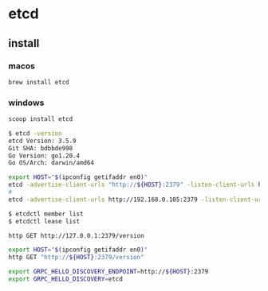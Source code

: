 # etcd

## install

### macos

```sh
brew install etcd
```

### windows

```sh
scoop install etcd
```

```sh
$ etcd -version
etcd Version: 3.5.9
Git SHA: bdbbde998
Go Version: go1.20.4
Go OS/Arch: darwin/amd64
```

```sh
export HOST="$(ipconfig getifaddr en0)"
etcd -advertise-client-urls "http://${HOST}:2379" -listen-client-urls http://0.0.0.0:2379
#
etcd -advertise-client-urls http://192.168.0.105:2379 -listen-client-urls http://0.0.0.0:2379
```

```sh
$ etcdctl member list
$ etcdctl lease list
```

```sh
http GET http://127.0.0.1:2379/version

export HOST="$(ipconfig getifaddr en0)"
http GET "http://${HOST}:2379/version"

export GRPC_HELLO_DISCOVERY_ENDPOINT=http://${HOST}:2379
export GRPC_HELLO_DISCOVERY=etcd
```
